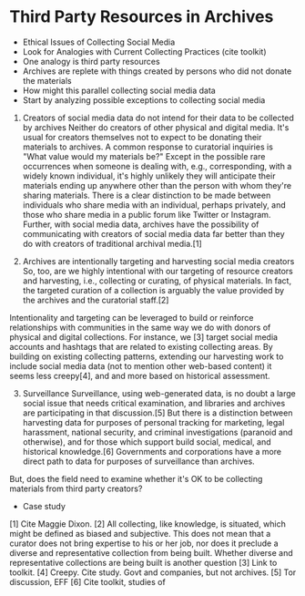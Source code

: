 # Third Party Resources in Archives

- Ethical Issues of Collecting Social Media
- Look for Analogies with Current Collecting Practices (cite toolkit)
- One analogy is third party resources
- Archives are replete with things created by persons who did not donate the materials
- How might this parallel collecting social media data
- Start by analyzing possible exceptions to collecting social media

1. Creators of social media data do not intend for their data to be collected by archives
Neither do creators of other physical and digital media. It's usual for creators themselves not to expect to be donating their materials to archives. A common response to curatorial inquiries is "What value would my materials be?" Except in the possible rare occurrences when someone is dealing with, e.g., corresponding, with a widely known individual, it's highly unlikely they will anticipate their materials ending up anywhere other than the person with whom they're sharing materials. There is a clear distinction to be made between individuals who share media with an individual, perhaps privately, and those who share media in a public forum like Twitter or Instagram.  Further, with social media data, archives have the possibility of communicating with creators of social media data far better than they do with creators of traditional archival media.[1]

2. Archives are intentionally targeting and harvesting social media creators
So, too, are we highly intentional with our targeting of resource creators and harvesting, i.e., collecting or curating, of physical materials. In fact, the targeted curation of a collection is arguably the value provided by the archives and the curatorial staff.[2]

Intentionality and targeting can be leveraged to build or reinforce relationships with communities in the same way we do with donors of physical and digital collections. For instance, we [3] target social media accounts and hashtags that are related to existing collecting areas. By building on existing collecting patterns, extending our harvesting work to include social media data (not to mention other web-based content) it seems less creepy[4], and and more based on historical assessment.

3. Surveillance
Surveillance, using web-generated data, is no doubt a large social issue that needs critical examination, and libraries and archives are participating in that discussion.[5] But there is a distinction between harvesting data for purposes of personal tracking for marketing, legal harassment, national security, and criminal investigations (paranoid and otherwise), and for those which support build social, medical, and historical knowledge.[6] Governments and corporations have a more direct path to data for purposes of surveillance than archives.

But, does the field need to examine whether it's OK to be collecting materials from third party creators?

- Case study

[1] Cite Maggie Dixon.
[2] All collecting, like knowledge, is situated, which might be defined as biased and subjective. This does not mean that a curator does not bring expertise to his or her job, nor does it preclude a diverse and representative collection from being built. Whether diverse and representative collections are being built is another question
[3] Link to toolkit.
[4] Creepy. Cite study. Govt and companies, but not archives.
[5] Tor discussion, EFF
[6] Cite toolkit, studies of
